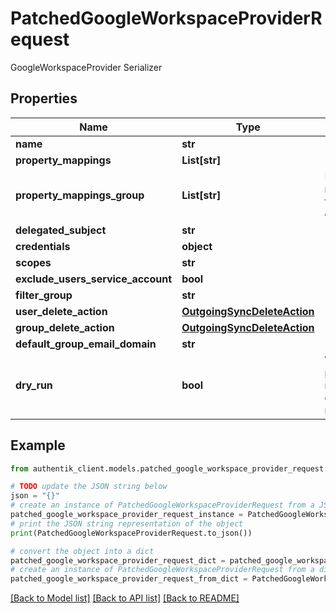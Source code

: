 # PatchedGoogleWorkspaceProviderRequest

GoogleWorkspaceProvider Serializer

## Properties

Name | Type | Description | Notes
------------ | ------------- | ------------- | -------------
**name** | **str** |  | [optional] 
**property_mappings** | **List[str]** |  | [optional] 
**property_mappings_group** | **List[str]** | Property mappings used for group creation/updating. | [optional] 
**delegated_subject** | **str** |  | [optional] 
**credentials** | **object** |  | [optional] 
**scopes** | **str** |  | [optional] 
**exclude_users_service_account** | **bool** |  | [optional] 
**filter_group** | **str** |  | [optional] 
**user_delete_action** | [**OutgoingSyncDeleteAction**](OutgoingSyncDeleteAction.md) |  | [optional] 
**group_delete_action** | [**OutgoingSyncDeleteAction**](OutgoingSyncDeleteAction.md) |  | [optional] 
**default_group_email_domain** | **str** |  | [optional] 
**dry_run** | **bool** | When enabled, provider will not modify or create objects in the remote system. | [optional] 

## Example

```python
from authentik_client.models.patched_google_workspace_provider_request import PatchedGoogleWorkspaceProviderRequest

# TODO update the JSON string below
json = "{}"
# create an instance of PatchedGoogleWorkspaceProviderRequest from a JSON string
patched_google_workspace_provider_request_instance = PatchedGoogleWorkspaceProviderRequest.from_json(json)
# print the JSON string representation of the object
print(PatchedGoogleWorkspaceProviderRequest.to_json())

# convert the object into a dict
patched_google_workspace_provider_request_dict = patched_google_workspace_provider_request_instance.to_dict()
# create an instance of PatchedGoogleWorkspaceProviderRequest from a dict
patched_google_workspace_provider_request_from_dict = PatchedGoogleWorkspaceProviderRequest.from_dict(patched_google_workspace_provider_request_dict)
```
[[Back to Model list]](../README.md#documentation-for-models) [[Back to API list]](../README.md#documentation-for-api-endpoints) [[Back to README]](../README.md)


